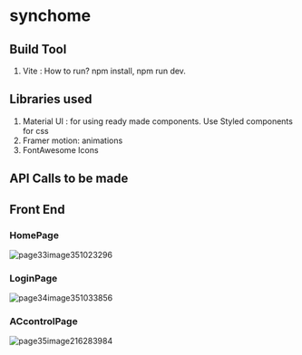 # synchome
## Build Tool
1. Vite : How to run? npm install, npm run dev.
## Libraries used
1. Material UI : for using ready made components. Use Styled components for css
2. Framer motion: animations
3. FontAwesome Icons
## API Calls to be made
## Front End
### HomePage
![page33image351023296](https://github.com/AshishGujral/Synchome/assets/84251487/5e843706-c603-458e-af9c-e682c88d7295)
### LoginPage
![page34image351033856](https://github.com/AshishGujral/Synchome/assets/84251487/fabbd9e5-b37b-43ac-913d-8ffbf63cf434)
### ACcontrolPage
![page35image216283984](https://github.com/AshishGujral/Synchome/assets/84251487/30c44f8d-a613-44c1-8904-4e175bcfa98e)


